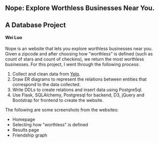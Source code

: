 ## Nope:  Explore Worthless Businesses Near You.
## A Database Project
#### Wei Luo
Nope is an website that lets you explore worthless businesses near you.  Given a zipcode and after choosing how "worthless" is defined (such as count of stars and count of checkins), we return the most worthless businesses.
For this project, I went through the following process:
1. Collect and clean data from [Yelp](https://www.yelp.com/dataset).
2. Draw ER diagrams to represent the relations between entities that correspond to the data collected.
3. Write DDLs to create relations and insert data using PostgreSql.
4. Use Flask, SQLAlchemy, Postgresql for backend, D3, jQuery and Bootstrap for frontend to create the website. 

The following are some screenshots from the websites:
* Homepage
* Selecting how "worthless" is defined
* Results page
* Friendship graph
